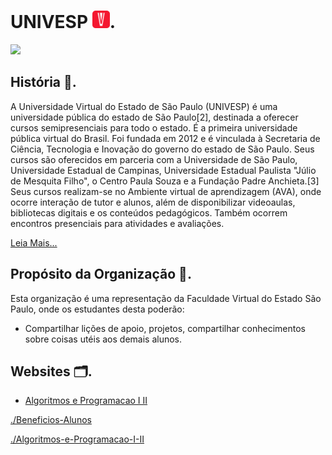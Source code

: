 # UNIVESP  <img alt="Logo Univesp" src="https://github.com/UNIVESP-Universidade-Virtual-de-SP/.github/blob/main/assets/icon_2.png?raw=true" width=28px>.

![](https://komarev.com/ghpvc/?username=UNIVESP-Universidade-Virtual-de-SP&color=red)

## História 📃.
A Universidade Virtual do Estado de São Paulo (UNIVESP) é uma universidade pública do estado de São Paulo[2], destinada a oferecer cursos semipresenciais para todo o estado. É a primeira universidade pública virtual do Brasil. Foi fundada em 2012 e é vinculada à Secretaria de Ciência, Tecnologia e Inovação do governo do estado de São Paulo. Seus cursos são oferecidos em parceria com a Universidade de São Paulo, Universidade Estadual de Campinas, Universidade Estadual Paulista "Júlio de Mesquita Filho", o Centro Paula Souza e a Fundação Padre Anchieta.[3] Seus cursos realizam-se no Ambiente virtual de aprendizagem (AVA), onde ocorre interação de tutor e alunos, além de disponibilizar videoaulas, bibliotecas digitais e os conteúdos pedagógicos. Também ocorrem encontros presenciais para atividades e avaliações.

[Leia Mais...](https://pt.wikipedia.org/wiki/Universidade_Virtual_do_Estado_de_S%C3%A3o_Paulo)

## Propósito da Organização 📌.
Esta organização é uma representação da Faculdade Virtual do Estado São Paulo, onde os estudantes desta poderão:

- Compartilhar lições de apoio, projetos, compartilhar conhecimentos sobre coisas utéis aos demais alunos.

## Websites 🗂.

- [Algoritmos e Programacao I II](https://github.com/UNIVESP-Universidade-Virtual-de-SP/Algoritmos-e-Programacao-I-II)

[./Beneficios-Alunos](https://univesp-universidade-virtual-de-sp.github.io/Beneficios-Alunos/)

[./Algoritmos-e-Programacao-I-II](https://univesp-universidade-virtual-de-sp.github.io/Algoritmos-e-Programacao-I-II)